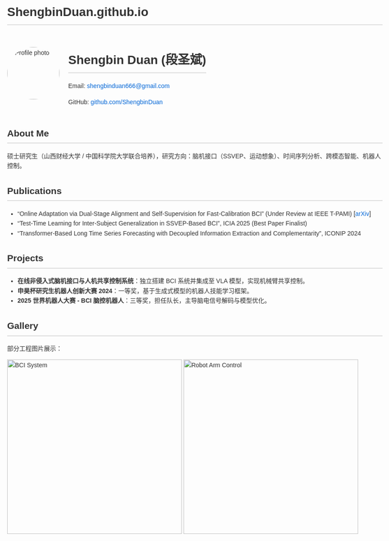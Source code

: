 # ShengbinDuan.github.io

<!DOCTYPE html>
<html lang="zh-CN">
<head>
  <meta charset="UTF-8">
  <title>Shengbin Duan - Homepage</title>
  <style>
    body {
      font-family: Arial, sans-serif;
      margin: 40px auto;
      max-width: 900px;
      line-height: 1.6;
      color: #333;
    }
    h1, h2 {
      border-bottom: 2px solid #ddd;
      padding-bottom: 5px;
    }
    a {
      color: #0366d6;
      text-decoration: none;
    }
    a:hover {
      text-decoration: underline;
    }
    .profile {
      display: flex;
      align-items: center;
    }
    .profile img {
      border-radius: 50%;
      margin-right: 20px;
      width: 120px;
      height: 120px;
    }
  </style>
</head>
<body>

  <div class="profile">
    <img src="https://avatars.githubusercontent.com/ShengbinDuan" alt="Profile photo">
    <div>
      <h1>Shengbin Duan (段圣斌)</h1>
      <p>Email: <a href="mailto:shengbinduan666@gmail.com">shengbinduan666@gmail.com</a></p>
      <p>GitHub: <a href="https://github.com/ShengbinDuan">github.com/ShengbinDuan</a></p>
    </div>
  </div>

  <h2>About Me</h2>
  <p>
    硕士研究生（山西财经大学 / 中国科学院大学联合培养），研究方向：脑机接口（SSVEP、运动想象）、时间序列分析、跨模态智能、机器人控制。
  </p>

  <h2>Publications</h2>
  <ul>
    <li>“Online Adaptation via Dual-Stage Alignment and Self-Supervision for Fast-Calibration BCI” (Under Review at IEEE T-PAMI) [<a href="http://arxiv.org/abs/2509.19403">arXiv</a>]</li>
    <li>“Test-Time Learning for Inter-Subject Generalization in SSVEP-Based BCI”, ICIA 2025 (Best Paper Finalist)</li>
    <li>“Transformer-Based Long Time Series Forecasting with Decoupled Information Extraction and Complementarity”, ICONIP 2024</li>
  </ul>

  <h2>Projects</h2>
  <ul>
    <li><b>在线非侵入式脑机接口与人机共享控制系统</b>：独立搭建 BCI 系统并集成至 VLA 模型，实现机械臂共享控制。</li>
    <li><b>申昊杯研究生机器人创新大赛 2024</b>：一等奖，基于生成式模型的机器人技能学习框架。</li>
    <li><b>2025 世界机器人大赛 - BCI 脑控机器人</b>：三等奖，担任队长，主导脑电信号解码与模型优化。</li>
  </ul>

  <h2>Gallery</h2>
  <p>部分工程图片展示：</p>
  <img src="images/bci-system.jpg" alt="BCI System" width="400">
  <img src="images/robot-arm.jpg" alt="Robot Arm Control" width="400">

</body>
</html>

